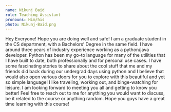 ```yaml
---
name: Nikunj Baid
role: Teaching Assistant
pronouns: Him/his
photo: Nikunj-Baid.png
---
```


Hey Everyone! Hope you are doing well and safe! I am a graduate student in the CS department, with a Bachelors’ Degree in the same field. I have around three years of industry experience working as a python/java developer. Python has been my go-to language for many of the utilities that I have built to date, both professionally and for personal use cases. I have some fascinating stories to share about the cool stuff that me and my friends did back during our undergrad days using python and I believe that would also open various doors for you to explore with this beautiful and yet so simple language! 
I like traveling, working out, and binge-watching for leisure. I am looking forward to meeting you all and getting to know you better! Feel free to reach out to me for anything you would want to discuss, be it related to the course or anything random. Hope you guys have a great time learning with this course!
